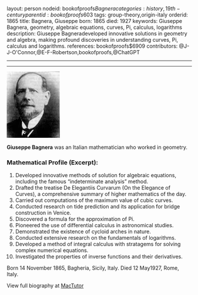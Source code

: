 layout: person
nodeid: bookofproofs$Bagnera
categories: history,19th-century
parentid: bookofproofs$603
tags: group-theory,origin-italy
orderid: 1865
title: Bagnera, Giuseppe
born: 1865
died: 1927
keywords: Giuseppe Bagnera, geometry, algebraic equations, curves, Pi, calculus, logarithms
description: Giuseppe Bagneradeveloped innovative solutions in geometry and algebra, making profound discoveries in understanding curves, Pi, calculus and logarithms.
references: bookofproofs$6909
contributors: @J-J-O'Connor,@E-F-Robertson,bookofproofs,@ChatGPT

---



---

![Bagnera.jpg](https://github.com/bookofproofs/bookofproofs.github.io/blob/main/_sources/_assets/images/portraits/Bagnera.jpg?raw=true)

**Giuseppe Bagnera** was an Italian mathematician who worked in geometry.

### Mathematical Profile (Excerpt):
1. Developed innovative methods of solution for algebraic equations, including the famous “indeterminate analysis” method.
2. Drafted the treatise De Elegantiis Curvarum (On the Elegance of Curves), a comprehensive summary of higher mathematics of the day.
3. Carried out computations of the maximum value of cubic curves.
4. Conducted research on tide prediction and its application for bridge construction in Venice. 
5. Discovered a formula for the approximation of Pi.
6. Pioneered the use of differential calculus in astronomical studies.
7. Demonstrated the existence of cycloid arches in nature.
8. Conducted extensive research on the fundamentals of logarithms.
9. Developed a method of integral calculus with stratagems for solving complex numerical equations.
10. Investigated the properties of inverse functions and their derivatives.

Born 14 November 1865, Bagheria, Sicily, Italy. Died 12 May1927, Rome, Italy.

View full biography at [MacTutor](https://mathshistory.st-andrews.ac.uk/Biographies/Bagnera/)
